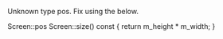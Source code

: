 Unknown type pos. Fix using the below.

Screen::pos Screen::size() const {
    return m_height * m_width;
}

